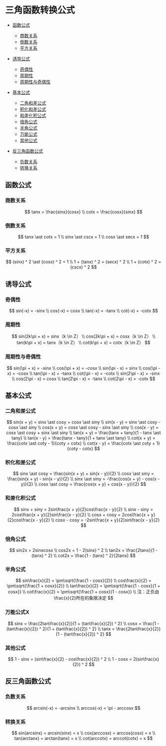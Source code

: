 # 三角函数转换公式

* [函数公式](#函数公式)
  * [商数关系](#商数关系)
  * [倒数关系](#倒数关系)
  * [平方关系](#平方关系)
* [诱导公式](#诱导公式)
  * [奇偶性](#奇偶性)
  * [周期性](#周期性)
  * [周期性与奇偶性](#周期性与奇偶性)

* [基本公式](#基本公式)
  * [二角和差公式](#二角和差公式)
  * [积化和差公式](#积化和差公式)
  * [和差化积公式](#和差化积公式)
  * [倍角公式](#倍角公式)
  * [半角公式](#半角公式)
  * [万能公式](#万能公式)
  * [其他公式](#其他公式)

* [反三角函数公式](#反三角函数公式)
  * [负数关系](#负数关系)
  * [转换关系](#转换关系)

## 函数公式

### 商数关系

$$
tanx = \frac{sinx}{cosx}
\\
cotx = \frac{cosx}{sinx}
$$

### 倒数关系

$$
tanx \ast cotx = 1
\\
sinx \ast cscx = 1
\\
cosx \ast secx = 1
$$

### 平方关系

$$
(sinx) ^ 2 \ast (cosx) ^ 2 = 1
\\
1 + (tanx) ^ 2 = (secx) ^ 2
\\
1 + (cotx) ^ 2 = (cscx) ^ 2
$$

## 诱导公式

### 奇偶性

$$
sin(-x) = -sinx
\\
cos(-x) = cosx
\\
tan(-x) = -tanx
\\
cot(-x) = -cotx
$$

### 周期性

$$
sin(2k\pi + x) = sinx（k \in Z）
\\
cos(2k\pi + x) = cosx（k \in Z）
\\
tan(k\pi + x) = tanx（k \in Z）
\\
cot(k\pi + x) = cotx（k \in Z）
$$

### 周期性与奇偶性

$$
sin(\pi + x) = -sinx
\\
cos(\pi + x) = -cosx
\\
sin(\pi - x) = sinx
\\
cos(\pi - x) = -cosx
\\
tan(\pi - x) = -tanx
\\
cot(\pi - x) = -cotx
\\
sin(2\pi - x) = -sinx
\\
cos(2\pi - x) = cosx
\\
tan(2\pi - x) = -tanx
\\
cot(2\pi - x) = -cotx
$$

## 基本公式

### 二角和差公式

$$
sin(x + y) = sinx \ast cosy + cosx \ast siny
\\
sin(x - y) = sinx \ast cosy - cosx \ast siny
\\
cos(x + y) = cosx \ast cosy - sinx \ast siny
\\
cos(x - y) = cosx \ast cosy + sinx \ast siny
\\
tan(x + y) = \frac{tanx + tany}{1 - tanx \ast tany}
\\
tan(x - y) = \frac{tanx - tany}{1 + tanx \ast tany}
\\
cot(x + y) = \frac{cotx \ast coty - 1}{coty + cotx}
\\
cot(x - y) = \frac{cotx \ast coty + 1}{coty - cotx}
$$

### 积化和差公式

$$
sinx \ast cosy = \frac{sin(x + y) + sin(x - y)}{2}
\\
cosx \ast siny = \frac{sin(x + y) - sin(x - y)}{2}
\\
sinx \ast siny = -\frac{cos(x + y) - cos(x - y)}{2}
\\
cosx \ast cosy = \frac{cos(x + y) + cos(x - y)}{2}
$$

### 和差化积公式

$$
sinx + siny = 2sin\frac{x + y}{2}cos\frac{x - y}{2}
\\
sinx - siny = 2cos\frac{x + y}{2}sin\frac{x - y}{2}
\\
cosx + cosy = 2cos\frac{x + y}{2}cos\frac{x - y}{2}
\\
cosx - cosy = -2sin\frac{x + y}{2}sin\frac{x - y}{2}
$$

### 倍角公式

$$
sin2x = 2sinxcosx
\\
cos2x = 1 - 2(sinx) ^ 2
\\
tan2x = \frac{2tanx}{1 - (tanx) ^ 2}
\\
cot2x = \frac{1 - (tanx) ^ 2}{2tanx}
$$

### 半角公式

$$
sin\frac{x}{2} = \pm\sqrt{\frac{1 - cosx}{2}}
\\
cos\frac{x}{2} = \pm\sqrt{\frac{1 + cosx}{2}}
\\
tan\frac{x}{2} = \pm\sqrt{\frac{1 - cosx}{1 + cosx}}
\\
cot\frac{x}{2} = \pm\sqrt{\frac{1 + cosx}{1 - cosx}}
\\
注：正负由\frac{x}{2}所在的象限决定
$$

### 万能公式X

$$
sinx = \frac{2tan\frac{x}{2}}{1 + (tan\frac{x}{2}) ^ 2}
\\
cosx = \frac{1 - (tan\frac{x}{2}) ^ 2}{1 + (tan\frac{x}{2}) ^ 2}
\\
tanx = \frac{2tan\frac{x}{2}}{1 - (tan\frac{x}{2}) ^ 2}
$$

### 其他公式

$$
1 - sinx = (sin\frac{x}{2} - cos\frac{x}{2}) ^ 2
\\
1 - cosx = 2(sin\frac{x}{2}) ^ 2
$$

## 反三角函数公式

### 负数关系

$$
arcsin(-x) = -arcsinx
\\
arccos(-x) = \pi - arccosx
$$

### 转换关系

$$
sin(arcsinx) = arcsin(sinx) = x
\\
cos(arccosx) = arccos(cosx) = x
\\
tan(arctanx) = arctan(tanx) = x
\\
cot(arccotx) = arccot(cotx) = x
$$

